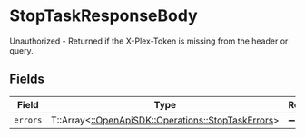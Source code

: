 # StopTaskResponseBody

Unauthorized - Returned if the X-Plex-Token is missing from the header or query.


## Fields

| Field                                                                                           | Type                                                                                            | Required                                                                                        | Description                                                                                     |
| ----------------------------------------------------------------------------------------------- | ----------------------------------------------------------------------------------------------- | ----------------------------------------------------------------------------------------------- | ----------------------------------------------------------------------------------------------- |
| `errors`                                                                                        | T::Array<[::OpenApiSDK::Operations::StopTaskErrors](../../models/operations/stoptaskerrors.md)> | :heavy_minus_sign:                                                                              | N/A                                                                                             |